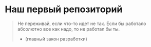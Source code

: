 # Наш первый репозиторий
> Не переживай, если что-то идет не так.
> Если бы работало абсолютно все как надо, то не работал бы ты.
> * (главный закон разработки)

